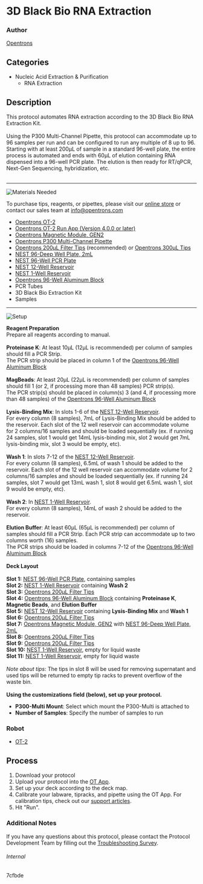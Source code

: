 # 3D Black Bio RNA Extraction

### Author
[Opentrons](https://opentrons.com/)

## Categories
* Nucleic Acid Extraction & Purification
	* RNA Extraction


## Description
This protocol automates RNA extraction according to the 3D Black Bio RNA Extraction Kit.</br>
</br>
Using the P300 Multi-Channel Pipette, this protocol can accommodate up to 96 samples per run and can be configured to run any multiple of 8 up to 96. Starting with at least 200µL of sample in a standard 96-well plate, the entire process is automated and ends with 60µL of elution containing RNA dispensed into a 96-well PCR plate. The elution is then ready for RT/qPCR, Next-Gen Sequencing, hybridization, etc.</br>
</br>

---
![Materials Needed](https://s3.amazonaws.com/opentrons-protocol-library-website/custom-README-images/001-General+Headings/materials.png)

To purchase tips, reagents, or pipettes, please visit our [online store](https://shop.opentrons.com/) or contact our sales team at [info@opentrons.com](mailto:info@opentrons.com)

* [Opentrons OT-2](https://shop.opentrons.com/collections/ot-2-robot/products/ot-2)
* [Opentrons OT-2 Run App (Version 4.0.0 or later)](https://opentrons.com/ot-app/)
* [Opentrons Magnetic Module, GEN2](https://shop.opentrons.com/collections/hardware-modules/products/magdeck)
* [Opentrons P300 Multi-Channel Pipette](https://shop.opentrons.com/collections/ot-2-pipettes/products/8-channel-electronic-pipette)
* [Opentrons 200µL Filter Tips](https://shop.opentrons.com/collections/opentrons-tips/products/opentrons-200ul-filter-tips) (recommended) or [Opentrons 300µL Tips](https://shop.opentrons.com/collections/opentrons-tips/products/opentrons-300ul-tips)
* [NEST 96-Deep Well Plate, 2mL](https://labware.opentrons.com/nest_96_wellplate_2ml_deep?category=wellPlate)
* [NEST 96-Well PCR Plate](https://shop.opentrons.com/collections/verified-labware/products/nest-0-1-ml-96-well-pcr-plate-full-skirt)
* [NEST 12-Well Reservoir](https://shop.opentrons.com/collections/verified-labware/products/nest-12-well-reservoir-15-ml)
* [NEST 1-Well Reservoir](https://shop.opentrons.com/collections/verified-labware/products/nest-1-well-reservoir-195-ml)
* [Opentrons 96-Well Aluminum Block](https://shop.opentrons.com/collections/hardware-modules/products/aluminum-block-set)
* PCR Tubes
* 3D Black Bio Extraction Kit
* Samples


---
![Setup](https://s3.amazonaws.com/opentrons-protocol-library-website/custom-README-images/001-General+Headings/Setup.png)

**Reagent Preparation**</br>
Prepare all reagents according to manual.</br>
</br>
**Proteinase K**: At least 10µL (12µL is recommended) per column of samples should fill a PCR Strip.</br>
The PCR strip should be placed in column 1 of the [Opentrons 96-Well Aluminum Block](https://shop.opentrons.com/collections/hardware-modules/products/aluminum-block-set)</br>
</br>
**MagBeads**: At least 20µL (22µL is recommended) per column of samples should fill 1 (or 2, if processing more than 48 samples) PCR strip(s).</br>
The PCR strip(s) should be placed in column(s) 3 (and 4, if processing more than 48 samples) of the [Opentrons 96-Well Aluminum Block](https://shop.opentrons.com/collections/hardware-modules/products/aluminum-block-set)</br>
</br>
**Lysis-Binding Mix**: In slots 1-6 of the [NEST 12-Well Reservoir](https://shop.opentrons.com/collections/verified-labware/products/nest-12-well-reservoir-15-ml).</br>
For every column (8 samples), 7mL of Lysis-Binding Mix should be added to the reservoir. Each slot of the 12 well reservoir can accommodate volume for 2 columns/16 samples and should be loaded sequentially (ex. if running 24 samples, slot 1 would get 14mL lysis-binding mix, slot 2 would get 7mL lysis-binding mix, slot 3 would be empty, etc).</br>
</br>
**Wash 1**: In slots 7-12 of the [NEST 12-Well Reservoir](https://shop.opentrons.com/collections/verified-labware/products/nest-12-well-reservoir-15-ml).</br>
For every column (8 samples), 6.5mL of wash 1 should be added to the reservoir. Each slot of the 12 well reservoir can accommodate volume for 2 columns/16 samples and should be loaded sequentially (ex. if running 24 samples, slot 7 would get 13mL wash 1, slot 8 would get 6.5mL wash 1, slot 9 would be empty, etc).</br>
</br>
**Wash 2**: In [NEST 1-Well Reservoir](https://shop.opentrons.com/collections/verified-labware/products/nest-1-well-reservoir-195-ml).</br>
For every column (8 samples), 14mL of wash 2 should be added to the reservoir.</br>
</br>
**Elution Buffer**: At least 60µL (65µL is recommended) per column of samples should fill a PCR Strip. Each PCR strip can accommodate up to two columns worth (16) samples.</br>
The PCR strips should be loaded in columns 7-12 of the [Opentrons 96-Well Aluminum Block](https://shop.opentrons.com/collections/hardware-modules/products/aluminum-block-set)
</br>
</br>
**Deck Layout**</br>
</br>
**Slot 1:** [NEST 96-Well PCR Plate](https://shop.opentrons.com/collections/verified-labware/products/nest-0-1-ml-96-well-pcr-plate-full-skirt), containing samples</br>
**Slot 2:** [NEST 1-Well Reservoir](https://shop.opentrons.com/collections/verified-labware/products/nest-1-well-reservoir-195-ml) containing **Wash 2**</br>
**Slot 3:** [Opentrons 200µL Filter Tips](https://shop.opentrons.com/collections/opentrons-tips/products/opentrons-200ul-filter-tips)</br>
**Slot 4:** [Opentrons 96-Well Aluminum Block](https://shop.opentrons.com/collections/hardware-modules/products/aluminum-block-set) containing **Proteinase K**, **Magnetic Beads**, and **Elution Buffer**</br>
**Slot 5:** [NEST 12-Well Reservoir](https://shop.opentrons.com/collections/verified-labware/products/nest-12-well-reservoir-15-ml) containing **Lysis-Binding Mix** and **Wash 1**</br>
**Slot 6:** [Opentrons 200µL Filter Tips](https://shop.opentrons.com/collections/opentrons-tips/products/opentrons-200ul-filter-tips)</br>
**Slot 7:** [Opentrons Magnetic Module, GEN2](https://shop.opentrons.com/collections/hardware-modules/products/magdeck) with [NEST 96-Deep Well Plate, 2mL](https://labware.opentrons.com/nest_96_wellplate_2ml_deep?category=wellPlate)</br>
**Slot 8:** [Opentrons 200µL Filter Tips](https://shop.opentrons.com/collections/opentrons-tips/products/opentrons-200ul-filter-tips)</br>
**Slot 9:** [Opentrons 200µL Filter Tips](https://shop.opentrons.com/collections/opentrons-tips/products/opentrons-200ul-filter-tips)</br>
**Slot 10:** [NEST 1-Well Reservoir](https://shop.opentrons.com/collections/verified-labware/products/nest-1-well-reservoir-195-ml), empty for liquid waste</br>
**Slot 11:** [NEST 1-Well Reservoir](https://shop.opentrons.com/collections/verified-labware/products/nest-1-well-reservoir-195-ml), empty for liquid waste</br>
</br>
*Note about tips*: The tips in slot 8 will be used for removing supernatant and used tips will be returned to empty tip racks to prevent overflow of the waste bin.</br>
</br>
**Using the customizations field (below), set up your protocol.**
* **P300-Multi Mount**: Select which mount the P300-Multi is attached to
* **Number of Samples**: Specify the number of samples to run



### Robot
* [OT-2](https://opentrons.com/ot-2)

## Process

1. Download your protocol
2. Upload your protocol into the [OT App](https://opentrons.com/ot-app).
3. Set up your deck according to the deck map.
4. Calibrate your labware, tipracks, and pipette using the OT App. For calibration tips, check out our [support articles](https://support.opentrons.com/en/collections/1559720-guide-for-getting-started-with-the-ot-2).
5. Hit "Run".

### Additional Notes
If you have any questions about this protocol, please contact the Protocol Development Team by filling out the [Troubleshooting Survey](https://protocol-troubleshooting.paperform.co/).

###### Internal
7cfbde
